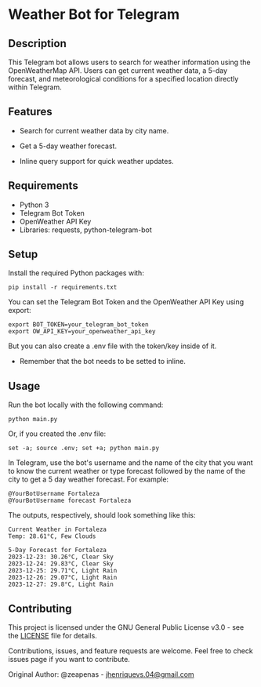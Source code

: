 # Weather Bot for Telegram

## Description

This Telegram bot allows users to search for weather information using the OpenWeatherMap API. Users can get current weather data, a 5-day forecast, and meteorological conditions for a specified location directly within Telegram.

## Features

- Search for current weather data by city name.

- Get a 5-day weather forecast.

- Inline query support for quick weather updates.

## Requirements

- Python 3
- Telegram Bot Token
- OpenWeather API Key
- Libraries: requests, python-telegram-bot

## Setup

Install the required Python packages with:

    pip install -r requirements.txt


You can set the Telegram Bot Token and the OpenWeather API Key using export:

    export BOT_TOKEN=your_telegram_bot_token
    export OW_API_KEY=your_openweather_api_key

But you can also create a .env file with the token/key inside of it.

- Remember that the bot needs to be setted to inline.


## Usage

Run the bot locally with the following command:

    python main.py

Or, if you created the .env file:
    
    set -a; source .env; set +a; python main.py   

In Telegram, use the bot's username and the name of the city that you want to know the current weather or type forecast followed by the name of the city to get a 5 day weather forecast. For example:

    @YourBotUsername Fortaleza
    @YourBotUsername forecast Fortaleza

The outputs, respectively, should look something like this:

    Current Weather in Fortaleza
    Temp: 28.61°C, Few Clouds
        
    5-Day Forecast for Fortaleza
    2023-12-23: 30.26°C, Clear Sky
    2023-12-24: 29.83°C, Clear Sky
    2023-12-25: 29.71°C, Light Rain
    2023-12-26: 29.07°C, Light Rain
    2023-12-27: 29.8°C, Light Rain

## Contributing

This project is licensed under the GNU General Public License v3.0 - see the [LICENSE](LICENSE) file for details.

Contributions, issues, and feature requests are welcome. Feel free to check issues page if you want to contribute.

Original Author: @zeapenas - jhenriquevs.04@gmail.com